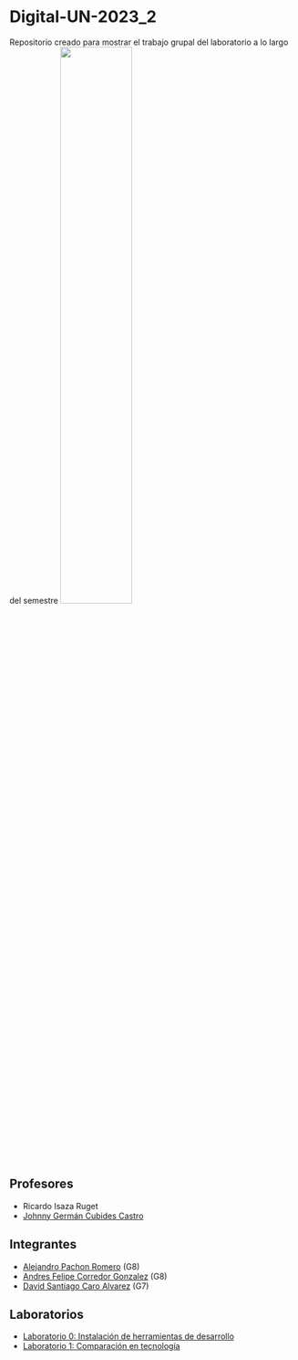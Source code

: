 
# Digital-UN-2023_2
Repositorio creado para mostrar el trabajo grupal del laboratorio a lo largo del semestre
<img src="https://github.com/alpachonr/Digital-UN-2023_2/assets/70299021/d6e19845-8084-48af-91ca-b2c41aea208b" height="50%" width="50%" >

## Profesores
- Ricardo Isaza Ruget
- [Johnny Germán Cubides Castro ](https://github.com/johnnycubides)
## Integrantes
- [Alejandro Pachon Romero](https://github.com/alpachonr) (G8)
- [Andres Felipe Corredor Gonzalez](https://github.com/UNacorredorg) (G8)
- [David Santiago Caro Alvarez](https://github.com/zzdavid20zz)  (G7)
## Laboratorios
- [Laboratorio 0: Instalación de herramientas de desarrollo](lab0/README.md)
- [Laboratorio 1: Comparación en tecnología](lab1/README.md)
